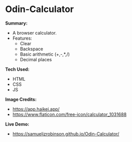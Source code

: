 # Odin-Calculator
**Summary:**
- A browser calculator.
- Features:
  - Clear
  - Backspace
  - Basic arithmetic (+,-,*,/)
  - Decimal places

**Tech Used:**
- HTML
- CSS
- JS

**Image Credits:**
- https://app.haikei.app/
- https://www.flaticon.com/free-icon/calculator_1031688

**Live Demo:**
- https://samueljzrobinson.github.io/Odin-Calculator/